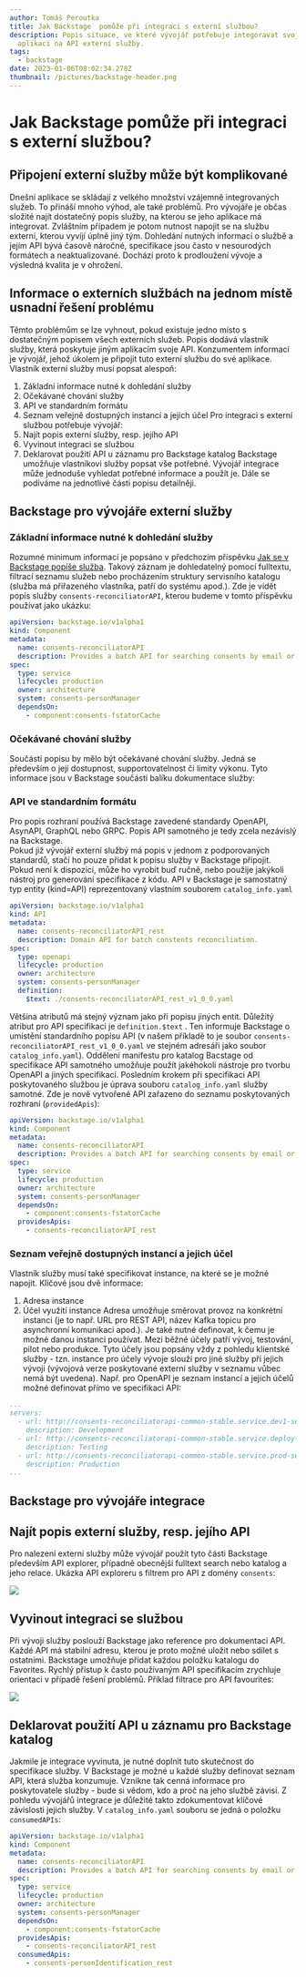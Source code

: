 ```yaml
---
author: Tomáš Peroutka
title: Jak Backstage  pomůže při integraci s externí službou?
description: Popis situace, ve které vývojář potřebuje integoravat svoji
  aplikaci na API externí služby.
tags:
  - backstage
date: 2023-01-06T08:02:34.278Z
thumbnail: /pictures/backstage-header.png
---
```

# Jak Backstage  pomůže při integraci s externí službou?

## Připojení externí služby může být komplikované

Dnešní aplikace se skládají z velkého množství vzájemně integrovaných služeb. To přináší mnoho výhod, ale také problémů. Pro vývojáře je občas složité najít dostatečný popis služby, na kterou se jeho aplikace má integrovat. Zvláštním případem je potom nutnost napojit se na službu externí, kterou vyvíjí úplně jiný tým. Dohledání nutných informací o službě a jejím API bývá časově náročné, specifikace jsou často v nesourodých formátech a neaktualizované. Dochází proto k prodloužení vývoje a výsledná kvalita je v ohrožení.

## Informace o externích službách na jednom místě usnadní řešení problému

Těmto problémům se lze vyhnout, pokud existuje jedno místo s dostatečným popisem všech externích služeb. Popis dodává vlastník služby, která poskytuje jiným aplikacím svoje API. Konzumentem informací je vývojář, jehož úkolem je připojit tuto externí službu do své aplikace.
Vlastník externí služby musí popsat alespoň:

1. Základní informace nutné k dohledání služby
2. Očekávané chování služby
3. API ve standardním formátu
4. Seznam veřejně dostupných instancí a jejich účel
   Pro integraci s externí službou potřebuje vývojář:
5. Najít popis externí služby, resp. jejího API
6. Vyvinout integraci se službou
7. Deklarovat použití API u záznamu pro Backstage katalog
   Backstage umožňuje vlastníkovi služby popsat vše potřebné. Vývojář integrace může jednoduše vyhledat potřebné informace a použít je.
   Dále se podíváme na jednotlivé části popisu detailněji.

## Backstage pro vývojáře externí služby

### Základní informace nutné k dohledání služby

Rozumné minimum informací je popsáno v předchozím příspěvku [Jak se v Backstage popíše služba](https://engineering-blog.service.prod-internal.consul/blogs/2022-12-07-jak-se-v-backstage-pop%C3%AD%C5%A1e-slu%C5%BEba/). Takový záznam je dohledatelný pomocí fulltextu, filtrací seznamu služeb nebo procházením struktury servisního katalogu (služba má přiřazeného vlastníka, patří do systému apod.). Zde je vidět popis služby `consents-reconciliatorAPI`, kterou budeme v tomto příspěvku používat jako ukázku:

```yaml
apiVersion: backstage.io/v1alpha1
kind: Component
metadata:
  name: consents-reconciliatorAPI
  description: Provides a batch API for searching consents by email or phone.
spec:
  type: service
  lifecycle: production
  owner: architecture
  system: consents-personManager
  dependsOn:
    - component:consents-fstatorCache
```

### Očekávané chování služby

Součástí popisu by mělo být očekávané chování služby. Jedná se především o její dostupnost, supportovatelnost či limity výkonu. Tyto informace jsou v Backstage součástí balíku dokumentace služby:

### API ve standardním formátu

Pro popis rozhraní používá Backstage zavedené standardy OpenAPI, AsynAPI, GraphQL nebo GRPC. Popis API samotného je tedy zcela nezávislý na Backstage.\
Pokud již vývojář externí službý má popis v jednom z podporovaných standardů, stačí ho pouze přidat k popisu služby v Backstage připojit. Pokud není k dispozici, může ho vyrobit buď ručně, nebo použije jakýkoli nástroj pro generování specifikace z kódu.
API v Backstage je samostatný typ entity (kind=API) reprezentovaný vlastním souborem `catalog_info.yaml`

```yaml
apiVersion: backstage.io/v1alpha1
kind: API
metadata:
  name: consents-reconciliatorAPI_rest
  description: Domain API for batch constents reconciliation. 
spec:
  type: openapi
  lifecycle: production
  owner: architecture
  system: consents-personManager
  definition:
    $text: ./consents-reconciliatorAPI_rest_v1_0_0.yaml
```

Většina atributů má stejný význam jako při popisu jiných entit. Důležitý atribut pro API specifikaci je `definition.$text` . Ten informuje Backstage o umístění standardního popisu API (v našem příkladě to je soubor `consents-reconciliatorAPI_rest_v1_0_0.yaml` ve stejném adresáři jako soubor `catalog_info.yaml`). Oddělení manifestu pro katalog Bacstage od specifikace API samotného umožňuje použít jakéhokoli nástroje pro tvorbu OpenAPI a jiných specifikací.
Posledním krokem při specifikaci API poskytovaného službou je úprava souboru `catalog_info.yaml` služby samotné. Zde je nově vytvořené API zařazeno do seznamu poskytovaných rozhraní (`providedApis`):

```yaml
apiVersion: backstage.io/v1alpha1
kind: Component
metadata:
  name: consents-reconciliatorAPI
  description: Provides a batch API for searching consents by email or phone.
spec:
  type: service
  lifecycle: production
  owner: architecture
  system: consents-personManager
  dependsOn:
    - component:consents-fstatorCache
  providesApis:
    - consents-reconciliatorAPI_rest
```

### Seznam veřejně dostupných instancí a jejich účel

Vlastník služby musí také specifikovat instance, na které se je možné napojit. Klíčové jsou dvě informace:

1. Adresa instance
2. Účel využití instance
   Adresa umožňuje směrovat provoz na konkrétní instanci (je to např. URL pro REST API, název Kafka topicu pro asynchronní komunikaci apod.).
   Je také nutné definovat, k čemu je možné danou instanci používat. Mezi běžné účely patří vývoj, testování, pilot nebo produkce. Tyto účely jsou popsány vždy z pohledu klientské služby - tzn. instance pro účely vývoje slouží pro jiné služby při jejich vývoji (vývojová verze poskytované externí služby v seznamu vůbec nemá být uvedena).
   Např. pro OpenAPI je seznam instancí a jejich účelů možné definovat přímo ve specifikaci API:

```yaml
...
servers:
  - url: http://consents-reconciliatorapi-common-stable.service.dev1-services.consul/
    description: Development
  - url: http://consents-reconciliatorapi-common-stable.service.deploy-services.consul/
    description: Testing
  - url: http://consents-reconciliatorapi-common-stable.service.prod-services.consul/
    description: Production
...
```

## Backstage pro vývojáře integrace

## Najít popis externí služby, resp. jejího API

Pro nalezení externi služby může vývojář použít tyto části Backstage především API explorer, případně obecnější fulltext search nebo katalog a jeho relace.
Ukázka API exploreru s filtrem pro API z domény `consents`:

![](/pictures/jak_backstag_pomuze_pri_integraci-api_catalog.jpg)

## Vyvinout integraci se službou

Při vývoji služby poslouží Backstage jako reference pro dokumentaci API. Každé API má stabilní adresu, kterou je proto možné uložit nebo sdílet s ostatními. 
Backstage umožňuje přidat každou položku katalogu do Favorites. Rychlý přístup k často používaným API specifikacím zrychluje orientaci v případě řešení problémů. Příklad filtrace pro API favourites:

![](/pictures/jak_backstag_pomuze_pri_integraci-favourites.jpg)

## Deklarovat použití API u záznamu pro Backstage katalog

Jakmile je integrace vyvinuta, je nutné doplnit tuto skutečnost do specifikace služby. V Backstage je možné u každé služby definovat seznam API, která služba konzumuje. Vznikne tak cenná informace pro poskytovatele služby - bude si vědom, kdo a proč na jeho službě závisí. Z pohledu vývojářů integrace je důležité takto zdokumentovat klíčové závislosti jejich služby. V `catalog_info.yaml` souboru se jedná o položku `consumedAPIs`:

```yaml
apiVersion: backstage.io/v1alpha1
kind: Component
metadata:
  name: consents-reconciliatorAPI
  description: Provides a batch API for searching consents by email or phone.
spec:
  type: service
  lifecycle: production
  owner: architecture
  system: consents-personManager
  dependsOn:
    - component:consents-fstatorCache
  providesApis:
    - consents-reconciliatorAPI_rest
  consumedApis:
    - consents-personIdentification_rest
```